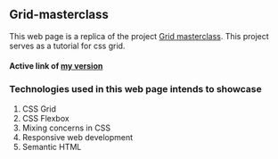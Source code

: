 ## Grid-masterclass

This web page is a replica of the project [Grid masterclass](http://grid-masterclass.webflow.io/). This project serves as a tutorial for css grid.
#### Active link of [my version](https://mystifying-liskov-2fbc50.netlify.app)

### Technologies used in this web page intends to showcase
1. CSS Grid
2. CSS Flexbox
3. Mixing concerns in CSS
4. Responsive web development
5. Semantic HTML

